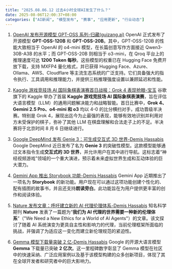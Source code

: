 ```yaml
---
title: "2025.08.06.12 过去4小时全球AI发生了什么？"
date: 2025-08-06T12:00:37+08:00
categories: ["AI新闻", "模型发布", "赛事", "应用更新", "行业动态"]
---
```


1.  [OpenAI 发布开源模型 GPT-OSS 系列-归藏(guizang.ai)](https://x.com/op7418/status/1952883063375167832)
    OpenAI 正式发布了开源模型 **GPT-OSS-120B** 和 **GPT-OSS-20B**。其中，GPT-OSS-120B 的性能大致相当于 OpenAI 的 o4-mini 模型，在长篇创意写作方面接近 Qwen3-30B-A3B 的水平；而 GPT-OSS-20B 则相当于 o3-mini，在 Qroq 平台上的推理速度可达 **1200 Token 每秒**。这些模型的权重已在 Hugging Face 免费开放下载，支持 MXFP4 量化格式，并已获得 Hugging Face、Azure、Ollama、AWS、Cloudflare 等主流生态系统的广泛支持。它们具备强大的指令执行、工具调用和推理能力，并提供三档推理强度设置以兼顾延迟和性能。

2.  [Kaggle 游戏竞技场 AI 国际象棋表演赛首日战报：Grok 4 表现抢眼-宝玉](https://x.com/dotey/status/1952883220149657849)
    谷歌旗下的 Kaggle 举办了首届 **Kaggle 游戏竞技场 AI 国际象棋表演赛**，旨在评估大语言模型（LLM）的通用问题解决能力和战略智能。首日比赛中，**Grok 4、Gemini 2.5 Pro、o4-mini 和 o3** 均以 4-0 的比分横扫对手，成功晋级半决赛。特别是 Grok 4，展现出迄今为止最强的表现，能够有效地识别并利用对方未受保护的棋子，弥补了其他 LLM 在棋盘理解和合法走子上的不足。半决赛将于北京时间 8 月 6 日继续进行。

3.  [Google DeepMind 发布 Genie 3：可生成交互式 3D 世界-Demis Hassabis](https://x.com/demishassabis/status/1952897563780063692)
    Google DeepMind 近日发布了名为 **Genie 3** 的突破性模型。这款模型能够通过文本指令生成**交互式的 3D 世界**，并允许用户在其中进行导航。这标志着“神经视频游戏”领域的一个重大演进，预示着未来虚拟世界生成和互动体验的巨大潜力。

4.  [Gemini App 推出 Storybook 功能-Demis Hassabis](https://x.com/demishassabis/status/1952897414207074810)
    Gemini App 近期推出了一项名为 **Storybook** 的新功能。用户现在可以通过这项功能创建个性化的、配有插图的故事书，并且还支持**朗读旁白**。此功能旨在为用户提供更丰富的创作和阅读体验。

5.  [Nature 发布文章：呼吁建立新的 AI 代理伦理体系-Demis Hassabis](https://x.com/demishassabis/status/1952892873277370766)
    知名科学期刊 **Nature** 发表了一篇题为“**我们为 AI 代理的世界需要一种新的伦理体系**”（"We Need a New Ethics for a World of AI Agents"）的文章。该文探讨了随着 AI 系统演变为更具自主性和影响力的代理，当前伦理框架所面临的挑战，并强调了为适应这一变化而建立新伦理规范的紧迫性。

6.  [Gemma 模型下载量突破 2 亿-Demis Hassabis](https://x.com/demishassabis/status/1952892030809505868)
    Google 的开源大语言模型 **Gemma** 下载量已突破 **2 亿次**。这一里程碑数字彰显了 Gemma 模型在社区中的快速采纳、广泛应用案例以及基于该模型构建的众多创新项目，体现了其在全球开发者和研究者中的巨大影响力。